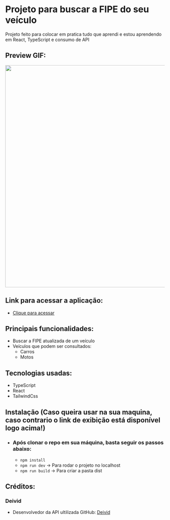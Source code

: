 # Projeto para buscar a FIPE do seu veículo
Projeto feito para colocar em pratica tudo que aprendi e estou aprendendo em React, TypeScript e consumo de API

## Preview GIF:

<div align="center">
<img src="https://github.com/FelpFS1/FIPE/assets/97350613/cdcf3ecc-e9b5-4179-8feb-a5c12f65dfa2" width="700px" />
</div>

## Link para acessar a aplicação:
 - <a href='https://fipecar.vercel.app'>Clique para acessar</a>

## Principais funcionalidades:
  - Buscar a FIPE atualizada de um veículo
  - Veículos que podem ser consultados:
    - Carros
    - Motos

## Tecnologias usadas:
  - TypeScript
  - React
  - TailwindCss

## Instalação (Caso queira usar na sua maquina, caso contrario o link de exibição está disponível logo acima!)
  - ### Após clonar o repo em sua máquina, basta seguir os passos abaixo:
    - `npm install`
    - `npm run dev` -> Para rodar o projeto no localhost
    - `npm run build` -> Para criar a pasta dist

## Créditos:

  ### Deivid
  - Desenvolvedor da API ultilizada
    GitHub: <a href='https://github.com/deividfortuna/'>Deivid</a>